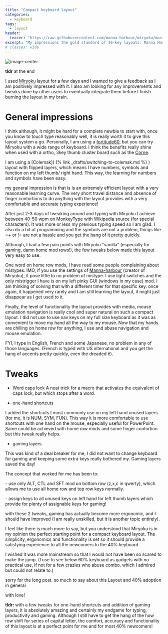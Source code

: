 ```yaml
---
title: "Compact keyboard layout"
categories:
  - keyboard
tags:
  - layout
header:
  teaser: "https://raw.githubusercontent.com/manna-harbour/miryoku/master/data/cover/miryoku-kle-cover.png"
excerpt: "My impressions the gold standard of 36-key layouts: Manna Harbour's Miryoku"
# classes: wide
---
```


![image-center]({{page.header.teaser}})

**tldr** at the end

I used [Miryoku](https://github.com/manna-harbour/miryoku) layout for a few days and I wanted to give a feedback as I am positively impressed with it. I also am looking for any improvements and tweaks done by other users to eventually integrate them before I finish burning  the layout in my brain.

# General impressions

I think although, it might be hard for a complete newbie to start with, once you know to touch type reasonably well, it is really worth it to give this layout system a go. Personally, I am using a [fortitude60](https://github.com/Pekaso/fortitude60), but you can try Miryoku with a wide range of keyboard. I think the benefits really shine when used with a ortho, 3key thumb cluster board  such as the [Corne](https://github.com/foostan/crkbd).

I am using a [Colemak]( {% link _drafts/switching-to-colemak.md %} ) layout with flipped layers, which means I have numbers, symbols and function on my left thumb/ right hand. This way, the learning for numbers and symbols have been easy.

my general impression is that is is an extremely efficient layout with a very reasonable learning curve. The very short travel distance and absence of finger contortions to do anything with the layout provides with a very comfortable and accurate typing experience!

After just 2-3 days of tweaking around and typing with Miryoku I achieve between 40-50 wpm on MonkeyType with Wikipedia source (for special characters). It was more or less my previous typing speed so I am glad. I also do a bit of programming and the symbols are not a problem, things like =+ or != are not a hassle and you get the hang of it pretty quickly.

Although,  I had a few pain points with Miryoku "vanilla" (especially for gaming, damn home mod rows!), the few tweaks below made this layout very easy to use.

One word on home row mods, I have read some people complaining about mistypes. IMO, if you use the settings of [Manna-harbour](https://www.reddit.com/user/manna_harbour/) (creator of Miryoku), it pose little to no problem of mistype. I use light switches and the only mistrigger I have is on my left pinky GUI (windows in my case) mod. I am thinking of solving that with a different timer for that specific key. once again, it happened very rarely and I am still learning the layout, it might just disappear as I get used to it.

Finally, the level of functionality the layout provides with media, mouse emulation navigation is really cool and super natural on such a compact layout. I did not use to use nav keys on my full size keyboard as it was as convenient to move my hand all the way to my mouse. Now that my hands are chilling on home row for anything, I use and abuse navigation and mouse emulation.

FYI, I type in English, French and some Japanese, no problem in any of those languages. (French is typed with US international and you get the hang of accents pretty quickly, even the dreaded ê).

# Tweaks
* [Word caps lock](https://getreuer.info/posts/keyboards/caps-word/index.html)
A neat trick for a macro that activates the equivalent of caps lock, but which stops after a word.

* one-hand shortcuts

I added the shortcuts I most commonly use on my left hand unused layers (for me, it is NUM, SYM, FUN). This way it is more comfortable to use shortcuts with one hand on the mouse, especially useful for PowerPoint. Same could be achieved with home row mods and some finger contortion but this tweak really helps.

* gaming layers

This was kind of a deal breaker for me, I did not want to change keyboard for gaming and keeping some extra keys really bothered my. Gaming layers saved the day!

The concept that worked for me has been to:

\-  use only ALT, CTL and SFT mod on bottom row (z,x,c in qwerty), which allows me to use all home row and top row keys normally.

\-  assign keys to all unused keys on left hand for left thumb layers which provide for plenty of assignable keys for gaming!

with these 2 tweaks, gaming has actually become more ergonomic, and I should have improved (I am really unskilled, but it is another topic entirely).

I feel like there is much more to say, but you understood that Miryoku is in my opinion the perfect starting point for a compact keyboard layout. The simplicity, ergonomics and functionality is set so it should provide a satisfying experience to all the newcomers to the 40% keyboard.

I wished it was more mainstream so that I would not have been so scared to make the jump. (I use to see below 60% keyboard as gadgets with no practical use, if not for a few crazies who abuse combo. which I admired but could not relate to.)

sorry for the long post. so much to say about this Layout and 40% adoption in general

with love!

**tldr:** with a few tweaks for one-hand shortcuts and addition of gaming layers, it is absolutely amazing and certainly my endgame for typing, productivity and gaming. Although I still have to get the hang of the how row shift for series of capital letter, the comfort, accuracy and functionality of this layout is at a perfect point for me and for most 40% newcomers!